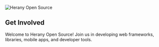 ![Herany Open Source](https://www.herany.net/Logo2Transparent.png)

## Get Involved

Welcome to Herany Open Source! Join us in developing web frameworks, libraries, mobile apps, and developer tools.

